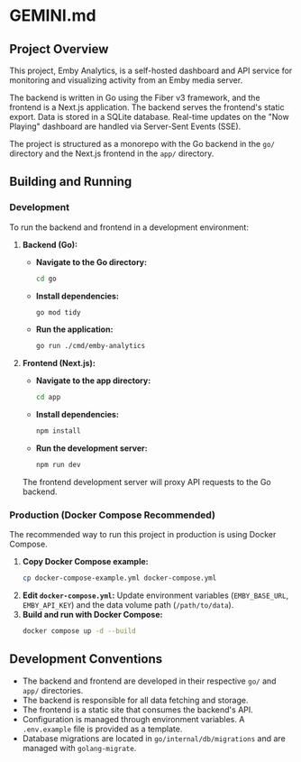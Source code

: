 # GEMINI.md

## Project Overview

This project, Emby Analytics, is a self-hosted dashboard and API service for monitoring and visualizing activity from an Emby media server.

The backend is written in Go using the Fiber v3 framework, and the frontend is a Next.js application. The backend serves the frontend's static export. Data is stored in a SQLite database. Real-time updates on the "Now Playing" dashboard are handled via Server-Sent Events (SSE).

The project is structured as a monorepo with the Go backend in the `go/` directory and the Next.js frontend in the `app/` directory.

## Building and Running

### Development

To run the backend and frontend in a development environment:

1.  **Backend (Go):**
    *   **Navigate to the Go directory:**
        ```bash
        cd go
        ```
    *   **Install dependencies:**
        ```bash
        go mod tidy
        ```
    *   **Run the application:**
        ```bash
        go run ./cmd/emby-analytics
        ```

2.  **Frontend (Next.js):**
    *   **Navigate to the app directory:**
        ```bash
        cd app
        ```
    *   **Install dependencies:**
        ```bash
        npm install
        ```
    *   **Run the development server:**
        ```bash
        npm run dev
        ```
    The frontend development server will proxy API requests to the Go backend.

### Production (Docker Compose Recommended)

The recommended way to run this project in production is using Docker Compose.

1.  **Copy Docker Compose example:**
    ```bash
    cp docker-compose-example.yml docker-compose.yml
    ```
2.  **Edit `docker-compose.yml`:** Update environment variables (`EMBY_BASE_URL`, `EMBY_API_KEY`) and the data volume path (`/path/to/data`).
3.  **Build and run with Docker Compose:**
    ```bash
    docker compose up -d --build
    ```

## Development Conventions

*   The backend and frontend are developed in their respective `go/` and `app/` directories.
*   The backend is responsible for all data fetching and storage.
*   The frontend is a static site that consumes the backend's API.
*   Configuration is managed through environment variables. A `.env.example` file is provided as a template.
*   Database migrations are located in `go/internal/db/migrations` and are managed with `golang-migrate`.